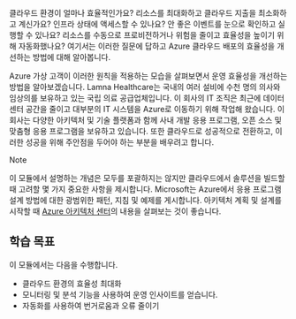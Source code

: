 클라우드 환경이 얼마나 효율적인가요? 리소스를 최대화하고 클라우드 지출을 최소화하고 계신가요? 인프라 상태에 액세스할 수 있나요? 안 좋은 이벤트를 눈으로 확인하고 실행할 수 있나요? 리소스를 수동으로 프로비전하거나 위험을 줄이고 효율성을 높이기 위해 자동화했나요? 여기서는 이러한 질문에 답하고 Azure 클라우드 배포의 효율성을 개선하는 방법에 대해 알아봅니다.

Azure 가상 고객이 이러한 원칙을 적용하는 모습을 살펴보면서 운영 효율성을 개선하는 방법을 알아보겠습니다. Lamna Healthcare는 국내의 여러 설비에 수천 명의 의사와 임상의를 보유하고 있는 국립 의료 공급업체입니다. 이 회사의 IT 조직은 최근에 데이터 센터 공간을 줄이고 대부분의 IT 시스템을 Azure로 이동하기 위해 작업해 왔습니다. 이 회사는 다양한 아키텍처 및 기술 플랫폼과 함께 사내 개발 응용 프로그램, 오픈 소스 및 맞춤형 응용 프로그램을 보유하고 있습니다. 또한 클라우드로 성공적으로 전환하고, 이러한 성공을 위해 주안점을 두어야 하는 부분을 배우려고 합니다.

> [!NOTE]
> 이 모듈에서 설명하는 개념은 모두를 포괄하지는 않지만 클라우드에서 솔루션을 빌드할 때 고려할 몇 가지 중요한 사항을 제시합니다. Microsoft는 Azure에서 응용 프로그램 설계 방법에 대한 광범위한 패턴, 지침 및 예제를 게시합니다. 아키텍처 계획 및 설계를 시작할 때 [Azure 아키텍처 센터](https://docs.microsoft.com/azure/architecture/)의 내용을 살펴보는 것이 좋습니다.

## <a name="learning-objectives"></a>학습 목표

이 모듈에서는 다음을 수행합니다.

- 클라우드 환경의 효율성 최대화
- 모니터링 및 분석 기능을 사용하여 운영 인사이트를 얻습니다.
- 자동화를 사용하여 번거로움과 오류 줄이기